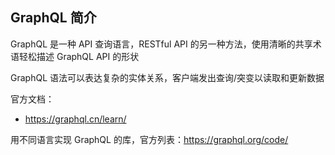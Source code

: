 ## GraphQL 简介

GraphQL 是一种 API 查询语言，RESTful API 的另一种方法，使用清晰的共享术语轻松描述 GraphQL API 的形状

GraphQL 语法可以表达复杂的实体关系，客户端发出查询/突变以读取和更新数据



官方文档：

- <https://graphql.cn/learn/>

用不同语言实现 GraphQL 的库，官方列表：<https://graphql.org/code/>